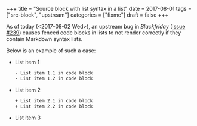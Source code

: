 +++
title = "Source block with list syntax in a list"
date = 2017-08-01
tags = ["src-block", "upstream"]
categories = ["fixme"]
draft = false
+++

As of today (<span class="timestamp-wrapper"><span class="timestamp">&lt;2017-08-02 Wed&gt;</span></span>), an upstream bug in _Blackfriday_
([Issue #239](https://github.com/russross/blackfriday/issues/239)) causes fenced code blocks in lists to not render
correctly if they contain Markdown syntax lists.

Below is an example of such a case:

-   List item 1

    ```md
    ​- List item 1.1 in code block
    ​- List item 1.2 in code block
    ```
-   List item 2

    ```md
    ​+ List item 2.1 in code block
    ​+ List item 2.2 in code block
    ```
-   List item 3
